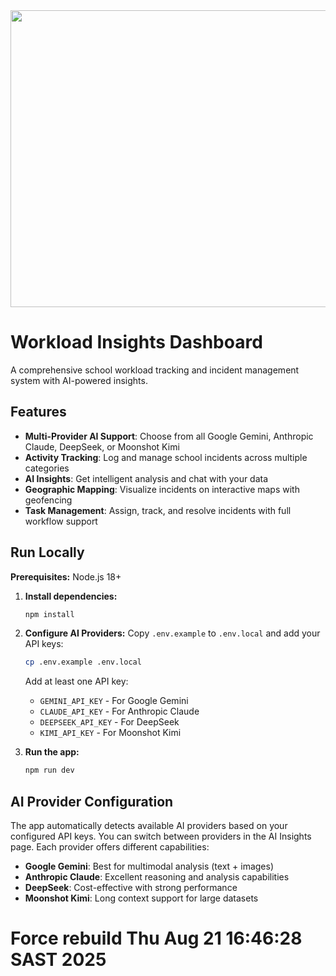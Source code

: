 <div align="center">
<img width="1200" height="475" alt="GHBanner" src="https://github.com/user-attachments/assets/0aa67016-6eaf-458a-adb2-6e31a0763ed6" />
</div>

# Workload Insights Dashboard

A comprehensive school workload tracking and incident management system with AI-powered insights.

## Features

- **Multi-Provider AI Support**: Choose from all Google Gemini, Anthropic Claude, DeepSeek, or Moonshot Kimi
- **Activity Tracking**: Log and manage school incidents across multiple categories
- **AI Insights**: Get intelligent analysis and chat with your data
- **Geographic Mapping**: Visualize incidents on interactive maps with geofencing
- **Task Management**: Assign, track, and resolve incidents with full workflow support

## Run Locally

**Prerequisites:** Node.js 18+

1. **Install dependencies:**
   ```bash
   npm install
   ```

2. **Configure AI Providers:**
   Copy `.env.example` to `.env.local` and add your API keys:
   ```bash
   cp .env.example .env.local
   ```
   
   Add at least one API key:
   - `GEMINI_API_KEY` - For Google Gemini
   - `CLAUDE_API_KEY` - For Anthropic Claude  
   - `DEEPSEEK_API_KEY` - For DeepSeek
   - `KIMI_API_KEY` - For Moonshot Kimi

3. **Run the app:**
   ```bash
   npm run dev
   ```

## AI Provider Configuration

The app automatically detects available AI providers based on your configured API keys. You can switch between providers in the AI Insights page. Each provider offers different capabilities:

- **Google Gemini**: Best for multimodal analysis (text + images)
- **Anthropic Claude**: Excellent reasoning and analysis capabilities  
- **DeepSeek**: Cost-effective with strong performance
- **Moonshot Kimi**: Long context support for large datasets
# Force rebuild Thu Aug 21 16:46:28 SAST 2025
